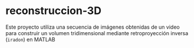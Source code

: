# reconstruccion-3D
Este proyecto utiliza una secuencia de imágenes obtenidas de un video para construir un volumen tridimensional mediante retroproyección inversa (`iradon`) en MATLAB
